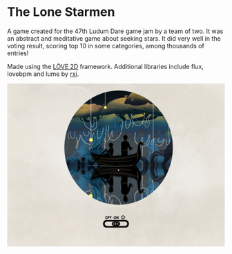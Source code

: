 # The Lone Starmen
A game created for the 47th Ludum Dare game jam by a team of two. It was an abstract and meditative game about seeking stars.
It did very well in the voting result, scoring top 10 in some categories, among thousands of entries!

Made using the [LÖVE 2D](https://love2d.org/) framework. Additional libraries include flux, lovebpm and lume by [rxi](https://github.com/rxi).

![Release Screenshot](/ext/center.png?raw=true)
